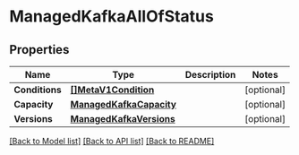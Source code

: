 # ManagedKafkaAllOfStatus

## Properties

Name | Type | Description | Notes
------------ | ------------- | ------------- | -------------
**Conditions** | [**[]MetaV1Condition**](MetaV1Condition.md) |  | [optional] 
**Capacity** | [**ManagedKafkaCapacity**](ManagedKafkaCapacity.md) |  | [optional] 
**Versions** | [**ManagedKafkaVersions**](ManagedKafkaVersions.md) |  | [optional] 

[[Back to Model list]](../README.md#documentation-for-models) [[Back to API list]](../README.md#documentation-for-api-endpoints) [[Back to README]](../README.md)


